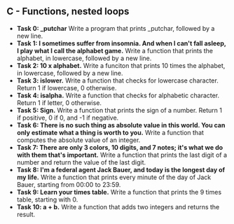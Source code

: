 ## C - Functions, nested loops

- **Task 0: \_putchar** Write a program that prints \_putchar, followed by a new line.
- **Task 1: I sometimes suffer from insomnia. And when I can't fall asleep, I play what I call the alphabet game.** Write a function that prints the alphabet, in lowercase, followed by a new line.
- **Task 2: 10 x alphabet.** Write a funciton that prints 10 times the alphabet, in lowercase, followed by a new line.
- **Task 3: islower.** Write a function that checks for lowercase character. Return 1 if lowercase, 0 otherwise.
- **Task 4: isalpha.** Write a function that checks for alphabetic character. Return 1 if letter, 0 otherwise.
- **Task 5: Sign.** Write a function that prints the sign of a number. Return 1 if positive, 0 if 0, and -1 if negative.
- **Task 6: There is no such thing as absolute value in this world. You can only estimate what a thing is worth to you.** Write a function that computes the absolute value of an integer.
- **Task 7: There are only 3 colors, 10 digits, and 7 notes; it's what we do with them that's important.** Write a function that prints the last digit of a number and return the value of the last digit.
- **Task 8: I'm a federal agent Jack Bauer, and today is the longest day of my life.** Write a function that prints every minute of the day of Jack Bauer, starting from 00:00 to 23:59.
- **Task 9: Learn your times table.** Write a function that prints the 9 times table, starting with 0.
- **Task 10: a + b.** Write a function that adds two integers and returns the result.
